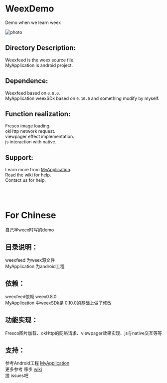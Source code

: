 # WeexDemo

Demo when we learn weex

![photo](https://github.com/wangweiqi23/WeexDemo/blob/master/photo/page.png)

## Directory Description:

Weexfeed is the weex source file.                                                    
MyApplication is android project.

## Dependence:

Weexfeed based on `0.8.0`.  
MyApplication weexSDk based on `0.10.0` and something modify by myself.

## Function realization:

Fresco image loading.                                                               
okHttp network request.                                                                
viewpager effect implementation.                                           
js interaction with native.

## Support:

Learn more from [MyApplication](https://github.com/wangweiqi23/WeexDemo/tree/master/MyApplication).                                                                                                                                                                                                            
Read the [wiki](https://github.com/wangweiqi23/WeexDemo/wiki) for help.                                                     
Contact us for help.                                                                   

<br>
<br>

# For Chinese

自己学weex时写的demo

## 目录说明：
weexfeed 为weex源文件      
MyApplication 为android工程

## 依赖：
weexfeed依赖 weex0.8.0     
MyApplication 中weexSDk是 0.10.0的基础上做了修改

## 功能实现：
Fresco图片加载、okHttp的网络请求、viewpager效果实现、js与native交互等等

## 支持：
参考Android工程 [MyApplication](https://github.com/wangweiqi23/WeexDemo/tree/master/MyApplication)                 
更多参考 移步 [wiki](https://github.com/wangweiqi23/WeexDemo/wiki)                 
提 issues吧                      
